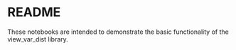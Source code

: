 # README

These notebooks are intended to demonstrate the basic functionality of the view_var_dist library.